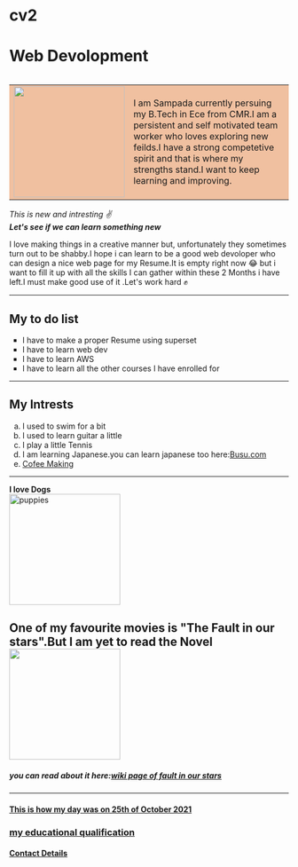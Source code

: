 # cv2
<!DOCTYPE html>
<html>
<head>
	<meta charset="utf-8">
	<title>My New website</title>
</head>
<body>
	<h1 bgcolour="azure">Web Devolopment </h1>
	<table cellpadding="10" align="right" bgcolor="fuschia" >
		<tr>
			<td><img src="C:\Users\sampa\Desktop\courseera-test\site\p-modified.png" width="200"></td>
			<td >I am Sampada currently persuing my B.Tech in Ece from CMR.I am a persistent and self motivated team worker who loves exploring new feilds.I have a strong competetive spirit and that is where my strengths stand.I want to keep learning and improving.</td>
		</tr>
	</table>
	<p><em>This is new and intresting &#9996;</em><br><strong><em>Let's see if we can learn something new</em></strong></p>
	<p>I love making things in a creative manner but, unfortunately they sometimes turn out to be shabby.I hope i can learn to be a good web devoloper who can design a nice web page for my Resume.It is empty right now &#128514; but i want to fill it up with all the skills I can gather within these 2 Months i have left.I must make good use of it .Let's work hard &#9994;</p>
	<hr size="3" noshade="p">
	<h2>My to do list</h2>
	<p><ul type="square"><li>I have to make a proper Resume using superset</li>
		<li>I have to learn web dev</li>
		<li>I have to learn AWS</li>
		<li>I have to learn all the other courses I have enrolled for</li></ul></p>
		<hr size="3" noshade="p">
		<h2>My Intrests </h2>
		<p><ol type="a" start="b"><li>I used to swim for a bit</li>
			<li>I used to learn guitar a little</li>
			<li>I play a little Tennis</li>
			<li>I am learning Japanese.you can learn japanese too here:<a href="https://www.busuu.com/dashboard#/timeline">Busu.com</a></li>
			<li><a href="https://www.youtube.com/results?search_query=coffee+recipe">Cofee Making</a></li></ol></p>
			<hr size="3" noshade="p">
			<p><b>I love Dogs</b><br><img src="https://www.dogtime.com/assets/uploads/2018/10/puppies-cover.jpg" alt="puppies" align="centre" width="200"></p>
			<h2><b>One of my favourite movies is "The Fault in our stars".But I am yet to read the Novel<br><img src="https://upload.wikimedia.org/wikipedia/en/4/41/The_Fault_in_Our_Stars_%28Official_Film_Poster%29.png" width="200"></b><br><h5>you can read about it here:<a href="https://en.wikipedia.org/wiki/The_Fault_in_Our_Stars_(film)">wiki page of fault in our stars</a></h5></h2><hr size="3" noshade="p">
			<h4><a href="Myday.html">This is how my day was on 25th of October 2021</a></h4>
			<h3><a href="education.html">my educational qualification</a></h3>
        <h4><a href="contact.html">Contact Details</a></h4>    

</body>
</html>
